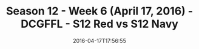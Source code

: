 ---
title: Season 12 - Week 6 (April 17, 2016) - DCGFFL - S12 Red vs S12 Navy
teams-score:
- team: _teams/s12-red.md
  score: 12
- team: _teams/s12-navy.md
  score: 38
mvp: 'Bryan Sanders (Navy): BB (Red)'
game-ball: Brad Allen (Navy); Ryan Myers (Red)
season: 12
week: 6
date: '2016-04-17T17:56:55'
pageid: season-12-week-6-april-17-2016-4177-vs-4188
---